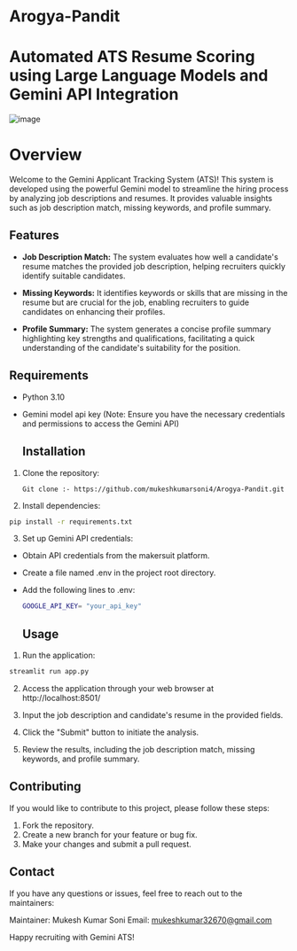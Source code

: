 # Arogya-Pandit

# Automated ATS Resume Scoring using Large Language Models and Gemini API Integration

![image](https://github.com/user-attachments/assets/e2932afd-7e54-4312-99f3-04be0c47695f)

# Overview

Welcome to the Gemini Applicant Tracking System (ATS)! This system is developed using the powerful Gemini model to streamline the hiring process by analyzing job descriptions and resumes. It provides valuable insights such as job description match, missing keywords, and profile summary.


## Features
- **Job Description Match:** The system evaluates how well a candidate's resume matches the provided job description, helping recruiters quickly identify suitable candidates.

- **Missing Keywords:** It identifies keywords or skills that are missing in the resume but are crucial for the job, enabling recruiters to guide candidates on enhancing their profiles.

- **Profile Summary:** The system generates a concise profile summary highlighting key strengths and qualifications, facilitating a quick understanding of the candidate's suitability for the position.

## Requirements
- Python 3.10
- Gemini model api key (Note: Ensure you have the necessary credentials and permissions to access the Gemini API)

  ## Installation
1. Clone the repository:
   ```base
   Git clone :- https://github.com/mukeshkumarsoni4/Arogya-Pandit.git
     ```

2. Install dependencies:
```bash
pip install -r requirements.txt
```

3. Set up Gemini API credentials:
 - Obtain API credentials from the makersuit platform.

 - Create a file named .env in the project root directory.

 - Add the following lines to .env:
   ```bash
   GOOGLE_API_KEY= "your_api_key"
   ```

   ## Usage
1. Run the application:
```bash
streamlit run app.py
```

2. Access the application through your web browser at http://localhost:8501/

3. Input the job description and candidate's resume in the provided fields.

4. Click the "Submit" button to initiate the analysis.

5. Review the results, including the job description match, missing keywords, and profile summary.

## Contributing
If you would like to contribute to this project, please follow these steps:

1. Fork the repository.
2. Create a new branch for your feature or bug fix.
3. Make your changes and submit a pull request.

## Contact
If you have any questions or issues, feel free to reach out to the maintainers:

Maintainer: Mukesh Kumar Soni
Email: mukeshkumar32670@gmail.com

Happy recruiting with Gemini ATS!

   
